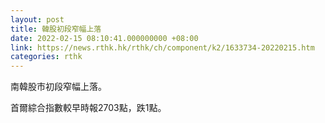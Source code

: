 ```yaml
---
layout: post
title: 韓股初段窄幅上落
date: 2022-02-15 08:10:41.000000000 +08:00
link: https://news.rthk.hk/rthk/ch/component/k2/1633734-20220215.htm
categories: rthk
---
```


南韓股市初段窄幅上落。

首爾綜合指數較早時報2703點，跌1點。
